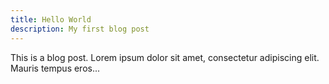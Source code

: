 ```yaml
---
title: Hello World
description: My first blog post
---
```


This is a blog post. Lorem ipsum dolor sit amet, consectetur adipiscing elit. Mauris tempus eros...
